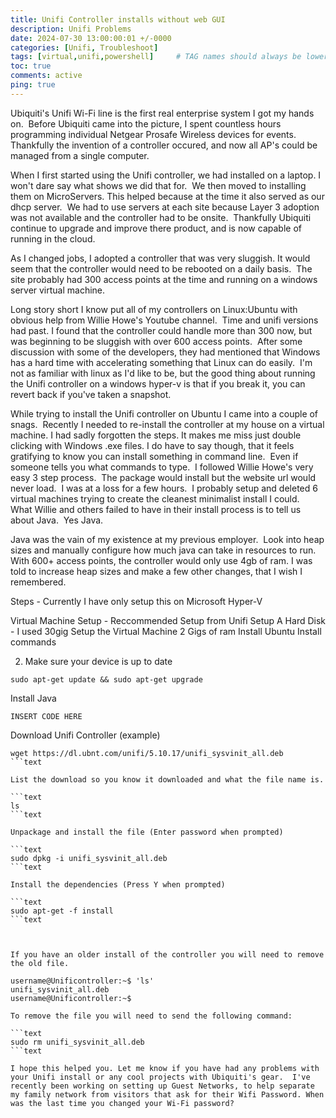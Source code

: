 ```yaml
---
title: Unifi Controller installs without web GUI
description: Unifi Problems
date: 2024-07-30 13:00:00:01 +/-0000
categories: [Unifi, Troubleshoot]
tags: [virtual,unifi,powershell]     # TAG names should always be lowercase
toc: true
comments: active
ping: true
---
```


Ubiquiti's Unifi Wi-Fi line is the first real enterprise system I got my hands on.  Before Ubiquiti came into the picture, I spent countless hours programming individual Netgear Prosafe Wireless devices for events.  Thankfully the invention of a controller occured, and now all AP's could be managed from a single computer.

When I first started using the Unifi controller, we had installed on a laptop. I won't dare say what shows we did that for.  We then moved to installing them on MicroServers. This helped because at the time it also served as our dhcp server.  We had to use servers at each site because Layer 3 adoption was not available and the controller had to be onsite.  Thankfully Ubiquiti continue to upgrade and improve there product, and is now capable of running in the cloud.

As I changed jobs, I adopted a controller that was very sluggish. It would seem that the controller would need to be rebooted on a daily basis.  The site probably had 300 access points at the time and running on a windows server virtual machine.

Long story short I know put all of my controllers on Linux:Ubuntu with obvious help from Willie Howe's Youtube channel.  Time and unifi versions had past. I found that the controller could handle more than 300 now, but was beginning to be sluggish with over 600 access points.  After some discussion with some of the developers, they had mentioned that Windows has a hard time with accelerating something that Linux can do easily.  I'm not as familiar with linux as I'd like to be, but the good thing about running the Unifi controller on a windows hyper-v is that if you break it, you can revert back if you've taken a snapshot.

While trying to install the Unifi controller on Ubuntu I came into a couple of snags.  Recently I needed to re-install the controller at my house on a virtual machine. I had sadly forgotten the steps. It makes me miss just double clicking with Windows .exe files. I do have to say though, that it feels gratifying to know you can install something in command line.  Even if someone tells you what commands to type.  I followed Willie Howe's very easy 3 step process.  The package would install but the website url would never load.  I was at a loss for a few hours.  I probably setup and deleted 6 virtual machines trying to create the cleanest minimalist install I could.  What Willie and others failed to have in their install process is to tell us about Java.  Yes Java.

Java was the vain of my existence at my previous employer.  Look into heap sizes and manually configure how much java can take in resources to run. With 600+ access points, the controller would only use 4gb of ram. I was told to increase heap sizes and make a few other changes, that I wish I remembered.




Steps - Currently I have only setup this on Microsoft Hyper-V

Virtual Machine Setup - Reccommended Setup from Unifi
Setup A Hard Disk - I used 30gig
Setup the Virtual Machine
2 Gigs of ram
Install Ubuntu
Install commands

2. Make sure your device is up to date

```text
sudo apt-get update && sudo apt-get upgrade
```

Install Java

```text
INSERT CODE HERE
```

Download Unifi Controller (example)

```text
wget https://dl.ubnt.com/unifi/5.10.17/unifi_sysvinit_all.deb
```text

List the download so you know it downloaded and what the file name is.

```text
ls
```text

Unpackage and install the file (Enter password when prompted)

```text
sudo dpkg -i unifi_sysvinit_all.deb
```text

Install the dependencies (Press Y when prompted)

```text
sudo apt-get -f install
```text



If you have an older install of the controller you will need to remove the old file.

username@Unificontroller:~$ 'ls'
unifi_sysvinit_all.deb
username@Unificontroller:~$

To remove the file you will need to send the following command:

```text
sudo rm unifi_sysvinit_all.deb
```text

I hope this helped you. Let me know if you have had any problems with your Unifi install or any cool projects with Ubiquiti's gear.  I've recently been working on setting up Guest Networks, to help separate my family network from visitors that ask for their Wifi Password. When was the last time you changed your Wi-Fi password?